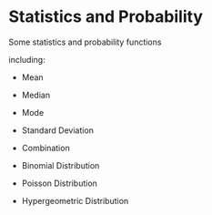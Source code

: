 # Statistics and Probability

Some statistics and probability functions

including:

 - Mean
 - Median
 - Mode
 - Standard Deviation
 
 - Combination
 
 - Binomial Distribution
 - Poisson Distribution
 - Hypergeometric Distribution
